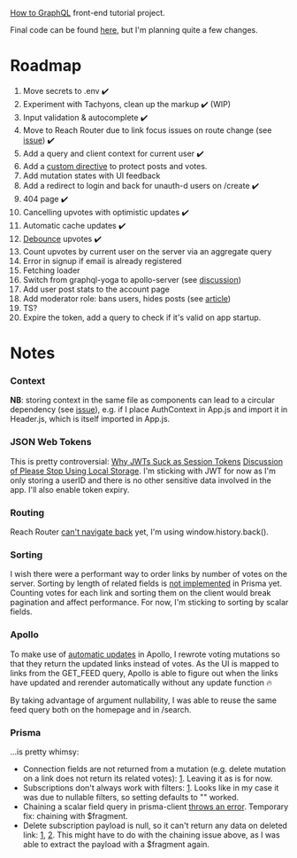 [How to GraphQL](https://www.howtographql.com/react-apollo/) front-end tutorial project.

Final code can be found [here](https://github.com/howtographql/react-apollo), but I'm planning quite a few changes.

# Roadmap

1. Move secrets to .env ✔️
2. Experiment with Tachyons, clean up the markup ✔️ (WIP)
3. Input validation & autocomplete ✔️
4. Move to Reach Router due to link focus issues on route change (see [issue](https://github.com/ReactTraining/react-router/issues/5210)) ✔️
5. Add a query and client context for current user ✔️
6. Add a [custom directive](https://codeburst.io/use-custom-directives-to-protect-your-graphql-apis-a78cbbe17355) to protect posts and votes.
7. Add mutation states with UI feedback
8. Add a redirect to login and back for unauth-d users on /create ✔️
9. 404 page ✔️
10. Cancelling upvotes with optimistic updates ✔️
11. Automatic cache updates ✔️
12. [Debounce](https://www.npmjs.com/package/apollo-link-debounce) upvotes ✔️
13. Count upvotes by current user on the server via an aggregate query
14. Error in signup if email is already registered
15. Fetching loader
16. Switch from graphql-yoga to apollo-server (see [discussion](https://github.com/prisma/graphql-yoga/issues/449))
17. Add user post stats to the account page
18. Add moderator role: bans users, hides posts (see [article](https://blog.apollographql.com/authorization-in-graphql-452b1c402a9))
19. TS?
20. Expire the token, add a query to check if it's valid on app startup.

# Notes

### Context

**NB**: storing context in the same file as components can lead to a circular dependency (see [issue](https://github.com/facebook/react/issues/13969)), e.g. if I place AuthContext in App.js and import it in Header.js, which is itself imported in App.js.

### JSON Web Tokens

This is pretty controversial:
[Why JWTs Suck as Session Tokens](https://developer.okta.com/blog/2017/08/17/why-jwts-suck-as-session-tokens)
[Discussion of Please Stop Using Local Storage](https://dev.to/rdegges/please-stop-using-local-storage-1i04/comments). I'm sticking with JWT for now as I'm only storing a userID and there is no other sensitive data involved in the app. I'll also enable token expiry.

### Routing

Reach Router [can't navigate back](https://github.com/reach/router/issues/44) yet, I'm using window.history.back().

### Sorting

I wish there were a performant way to order links by number of votes on the server. Sorting by length of related fields is [not implemented](https://stackoverflow.com/questions/53625619/query-to-get-data-ordered-by-the-number-of-items-in-a-relation) in Prisma yet. Counting votes for each link and sorting them on the client would break pagination and affect performance. For now, I'm sticking to sorting by scalar fields.

### Apollo

To make use of [automatic updates](https://www.apollographql.com/docs/react/advanced/caching.html#automatic-updates) in Apollo, I rewrote voting mutations so that they return the updated links instead of votes. As the UI is mapped to links from the GET_FEED query, Apollo is able to figure out when the links have updated and rerender automatically without any update function 🔥

By taking advantage of argument nullability, I was able to reuse the same feed query both on the homepage and in /search.

### Prisma

...is pretty whimsy:

- Connection fields are not returned from a mutation (e.g. delete mutation on a link does not return its related votes): [1](https://github.com/prisma/prisma/issues/2347). Leaving it as is for now.
- Subscriptions don't always work with filters: [1](https://github.com/prisma/prisma/issues/3932). Looks like in my case it was due to nullable filters, so setting defaults to "" worked.
- Chaining a scalar field query in prisma-client [throws an error](https://github.com/prisma/prisma/issues/3919). Temporary fix: chaining with \$fragment.
- Delete subscription payload is null, so it can't return any data on deleted link: [1](https://github.com/prisma/prisma/issues/3368), [2](https://github.com/prisma/prisma/issues/3603). This might have to do with the chaining issue above, as I was able to extract the payload with a \$fragment again.
